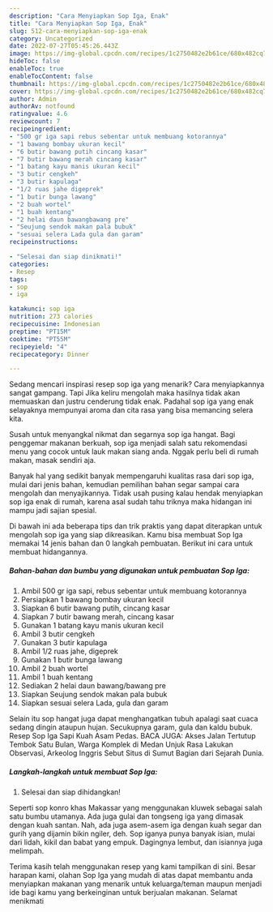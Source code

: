 ```yaml
---
description: "Cara Menyiapkan Sop Iga, Enak"
title: "Cara Menyiapkan Sop Iga, Enak"
slug: 512-cara-menyiapkan-sop-iga-enak
category: Uncategorized
date: 2022-07-27T05:45:26.443Z
image: https://img-global.cpcdn.com/recipes/1c2750482e2b61ce/680x482cq70/sop-iga-foto-resep-utama.jpg
hideToc: false
enableToc: true
enableTocContent: false
thumbnail: https://img-global.cpcdn.com/recipes/1c2750482e2b61ce/680x482cq70/sop-iga-foto-resep-utama.jpg
cover: https://img-global.cpcdn.com/recipes/1c2750482e2b61ce/680x482cq70/sop-iga-foto-resep-utama.jpg
author: Admin
authorAv: notfound
ratingvalue: 4.6
reviewcount: 7
recipeingredient:
- "500 gr iga sapi rebus sebentar untuk membuang kotorannya"
- "1 bawang bombay ukuran kecil"
- "6 butir bawang putih cincang kasar"
- "7 butir bawang merah cincang kasar"
- "1 batang kayu manis ukuran kecil"
- "3 butir cengkeh"
- "3 butir kapulaga"
- "1/2 ruas jahe digeprek"
- "1 butir bunga lawang"
- "2 buah wortel"
- "1 buah kentang"
- "2 helai daun bawangbawang pre"
- "Seujung sendok makan pala bubuk"
- "sesuai selera Lada gula dan garam"
recipeinstructions:

- "Selesai dan siap dinikmati!"
categories:
- Resep
tags:
- sop
- iga

katakunci: sop iga 
nutrition: 273 calories
recipecuisine: Indonesian
preptime: "PT15M"
cooktime: "PT55M"
recipeyield: "4"
recipecategory: Dinner

---
```



Sedang mencari inspirasi resep sop iga yang menarik? Cara menyiapkannya sangat gampang. Tapi Jika keliru mengolah maka hasilnya tidak akan memuaskan dan justru cenderung tidak enak. Padahal sop iga yang enak selayaknya mempunyai aroma dan cita rasa yang bisa memancing selera kita.


Susah untuk menyangkal nikmat dan segarnya sop iga hangat. Bagi penggemar makanan berkuah, sop iga menjadi salah satu rekomendasi menu yang cocok untuk lauk makan siang anda. Nggak perlu beli di rumah makan, masak sendiri aja.

Banyak hal yang sedikit banyak mempengaruhi kualitas rasa dari sop iga, mulai dari jenis bahan, kemudian pemilihan bahan segar sampai cara mengolah dan menyajikannya. Tidak usah pusing kalau hendak menyiapkan sop iga enak di rumah, karena asal sudah tahu triknya maka hidangan ini mampu jadi sajian spesial.


Di bawah ini ada beberapa tips dan trik praktis yang dapat diterapkan untuk mengolah sop iga yang siap dikreasikan. Kamu bisa membuat Sop Iga memakai 14 jenis bahan dan 0 langkah pembuatan. Berikut ini cara untuk membuat hidangannya.

<!--inarticleads1-->

##### Bahan-bahan dan bumbu yang digunakan untuk pembuatan Sop Iga:

1. Ambil 500 gr iga sapi, rebus sebentar untuk membuang kotorannya
1. Persiapkan 1 bawang bombay ukuran kecil
1. Siapkan 6 butir bawang putih, cincang kasar
1. Siapkan 7 butir bawang merah, cincang kasar
1. Gunakan 1 batang kayu manis ukuran kecil
1. Ambil 3 butir cengkeh
1. Gunakan 3 butir kapulaga
1. Ambil 1/2 ruas jahe, digeprek
1. Gunakan 1 butir bunga lawang
1. Ambil 2 buah wortel
1. Ambil 1 buah kentang
1. Sediakan 2 helai daun bawang/bawang pre
1. Siapkan Seujung sendok makan pala bubuk
1. Siapkan sesuai selera Lada, gula dan garam


Selain itu sop hangat juga dapat menghangatkan tubuh apalagi saat cuaca sedang dingin ataupun hujan. Secukupnya garam, gula dan kaldu bubuk. Resep Sop Iga Sapi Kuah Asam Pedas. BACA JUGA: Akses Jalan Tertutup Tembok Satu Bulan, Warga Komplek di Medan Unjuk Rasa Lakukan Observasi, Arkeolog Inggris Sebut Situs di Sumut Bagian dari Sejarah Dunia. 

<!--inarticleads2-->

##### Langkah-langkah untuk membuat Sop Iga:


1. Selesai dan siap dihidangkan!

Seperti sop konro khas Makassar yang menggunakan kluwek sebagai salah satu bumbu utamanya. Ada juga gulai dan tongseng iga yang dimasak dengan kuah santan. Nah, ada juga asem-asem iga dengan kuah segar dan gurih yang dijamin bikin ngiler, deh. Sop iganya punya banyak isian, mulai dari lidah, kikil dan babat yang empuk. Dagingnya lembut, dan isiannya juga melimpah. 

Terima kasih telah menggunakan resep yang kami tampilkan di sini. Besar harapan kami, olahan Sop Iga yang mudah di atas dapat membantu anda menyiapkan makanan yang menarik untuk keluarga/teman maupun menjadi ide bagi kamu yang berkeinginan untuk berjualan makanan. Selamat menikmati
